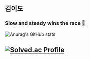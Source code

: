 ## 김이도

### Slow and steady wins the race 🐢

![Anurag's GitHub stats](https://github-readme-stats.vercel.app/api?username=idojiro&theme=gruvbox&show_icons=true)

[![Solved.ac Profile](http://mazassumnida.wtf/api/v2/generate_badge?boj=idojiro)](https://solved.ac/ido987/)
---

<!--
[![Hits](https://hits.seeyoufarm.com/api/count/incr/badge.svg?url=https%3A%2F%2Fgithub.com%2Fkim-ido&count_bg=%2379C83D&title_bg=%23555555&icon=&icon_color=%23E7E7E7&title=hits&edge_flat=false)](https://hits.seeyoufarm.com)

![Java](https://img.shields.io/badge/Java-D24939.svg?&style=for-the-badge&logo=Java&logoColor=white)
-->
